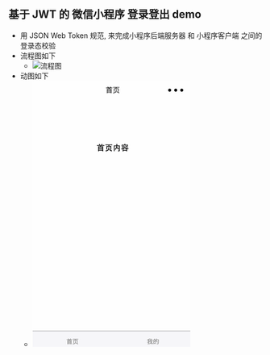 ## 基于 JWT 的 微信小程序 登录登出 demo

* 用 JSON Web Token 规范, 来完成小程序后端服务器 和 小程序客户端 之间的登录态校验
* 流程图如下
  * ![流程图](./基于jwt的微信小程序登录控制流程.svg)
* 动图如下
  * ![动图演示](./loginDemo.gif)
